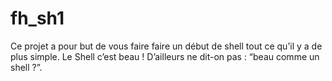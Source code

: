 fh_sh1
======

Ce projet a pour but de vous faire faire un début de shell tout ce qu’il y a de plus simple. Le Shell c’est beau ! D’ailleurs ne dit-on pas : “beau comme un shell ?”.

